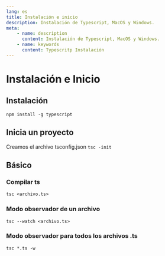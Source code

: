 ```yaml
---
lang: es
title: Instalación e inicio
description: Instalación de Typescript, MacOS y Windows.
meta:
    - name: description
      content: Instalación de Typescript, MacOS y Windows.
    - name: keywords
      content: Typescritp Instalación
---
```


# Instalación e Inicio

## Instalación

`npm install -g typescript`

## Inicia un proyecto

Creamos el archivo tsconfig.json
`tsc -init`

## Básico

### Compilar ts

`tsc <archivo.ts>`

### Modo observador de un archivo

`tsc --watch <archivo.ts>`

### Modo observador para todos los archivos .ts

`tsc *.ts -w`
